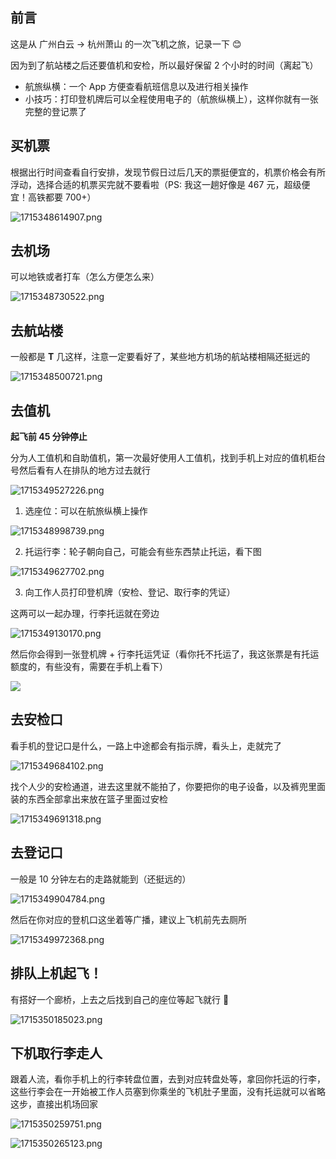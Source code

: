 ## 前言

这是从 广州白云 → 杭州萧山 的一次飞机之旅，记录一下 😊

因为到了航站楼之后还要值机和安检，所以最好保留 2 个小时的时间（离起飞）

- 航旅纵横：一个 App 方便查看航班信息以及进行相关操作
- 小技巧：打印登机牌后可以全程使用电子的（航旅纵横上），这样你就有一张完整的登记票了

## 买机票

根据出行时间查看自行安排，发现节假日过后几天的票挺便宜的，机票价格会有所浮动，选择合适的机票买完就不要看啦（PS: 我这一趟好像是 467 元，超级便宜！高铁都要 700+）

![1715348614907.png](https://cdn.jsdelivr.net/gh/fengstats/blogcdn@main/2024/1715348614907.png)

## 去机场

可以地铁或者打车（怎么方便怎么来）

![1715348730522.png](https://cdn.jsdelivr.net/gh/fengstats/blogcdn@main/2024/1715348730522.png)

## 去航站楼

一般都是 **T** 几这样，注意一定要看好了，某些地方机场的航站楼相隔还挺远的

![1715348500721.png](https://cdn.jsdelivr.net/gh/fengstats/blogcdn@main/2024/1715348500721.png)

## 去值机

**起飞前 45 分钟停止**

分为人工值机和自助值机，第一次最好使用人工值机，找到手机上对应的值机柜台号然后看有人在排队的地方过去就行

![1715349527226.png](https://cdn.jsdelivr.net/gh/fengstats/blogcdn@main/2024/1715349527226.png)

1. 选座位：可以在航旅纵横上操作

![1715348998739.png](https://cdn.jsdelivr.net/gh/fengstats/blogcdn@main/2024/1715348998739.png)

2. 托运行李：轮子朝向自己，可能会有些东西禁止托运，看下图

![1715349627702.png](https://cdn.jsdelivr.net/gh/fengstats/blogcdn@main/2024/1715349627702.png)

3. 向工作人员打印登机牌（安检、登记、取行李的凭证）

这两可以一起办理，行李托运就在旁边

![1715349130170.png](https://cdn.jsdelivr.net/gh/fengstats/blogcdn@main/2024/1715349130170.png)

然后你会得到一张登机牌 + 行李托运凭证（看你托不托运了，我这张票是有托运额度的，有些没有，需要在手机上看下）

![](https://cdn.jsdelivr.net/gh/fengstats/blogcdn@main/2024/20240510214215.png)

## 去安检口

看手机的登记口是什么，一路上中途都会有指示牌，看头上，走就完了

![1715349684102.png](https://cdn.jsdelivr.net/gh/fengstats/blogcdn@main/2024/1715349684102.png)

找个人少的安检通道，进去这里就不能拍了，你要把你的电子设备，以及裤兜里面装的东西全部拿出来放在篮子里面过安检

![1715349691318.png](https://cdn.jsdelivr.net/gh/fengstats/blogcdn@main/2024/1715349691318.png)

## 去登记口

一般是 10 分钟左右的走路就能到（还挺远的）

![1715349904784.png](https://cdn.jsdelivr.net/gh/fengstats/blogcdn@main/2024/1715349904784.png)

然后在你对应的登机口这坐着等广播，建议上飞机前先去厕所

![1715349972368.png](https://cdn.jsdelivr.net/gh/fengstats/blogcdn@main/2024/1715349972368.png)

## 排队上机起飞！

有搭好一个廊桥，上去之后找到自己的座位等起飞就行 🛫

![1715350185023.png](https://cdn.jsdelivr.net/gh/fengstats/blogcdn@main/2024/1715350185023.png)

## 下机取行李走人

跟着人流，看你手机上的行李转盘位置，去到对应转盘处等，拿回你托运的行李，这些行李会在一开始被工作人员塞到你乘坐的飞机肚子里面，没有托运就可以省略这步，直接出机场回家

![1715350259751.png](https://cdn.jsdelivr.net/gh/fengstats/blogcdn@main/2024/1715350259751.png)

![1715350265123.png](https://cdn.jsdelivr.net/gh/fengstats/blogcdn@main/2024/1715350265123.png)
